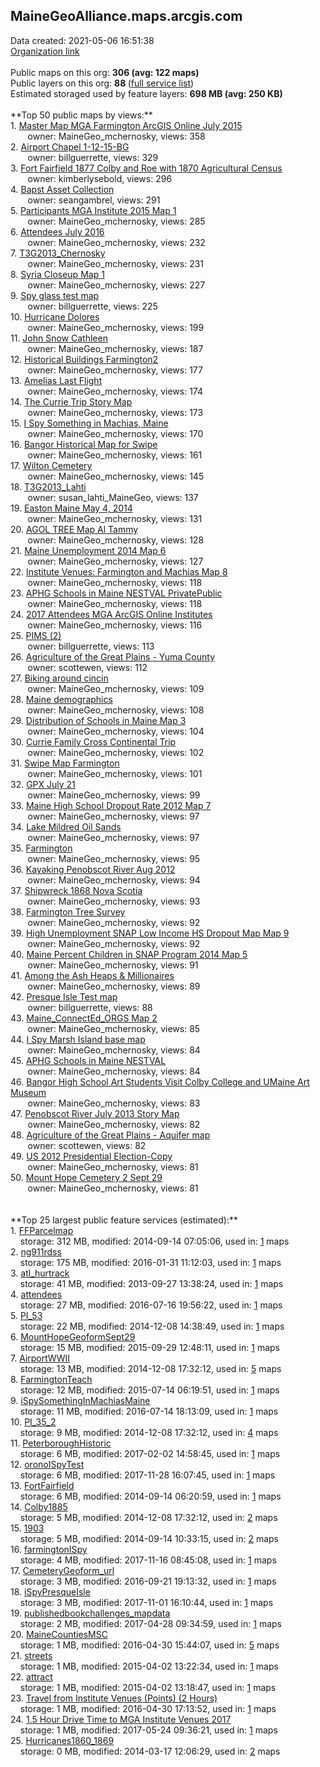<h2>MaineGeoAlliance.maps.arcgis.com</h2> Data created: 2021-05-06 16:51:38 <br /><a target='new' href='https://MaineGeoAlliance.maps.arcgis.com'>Organization link</a><br /><br />Public maps on this org: <b>306 (avg: 122 maps)</b><br />Public layers on this org: <b>88 </b>(<a target='new' href='https://services.arcgis.com/M0anS7zT2QjtjnpO/ArcGIS/rest/services'>full service list</a>)<br />Estimated storaged used by feature layers: <b>698 MB (avg: 250 KB)</b><br /><br />**Top 50 public maps by views:**<br />  1. <a target='new' href='https://www.arcgis.com/home/item.html?id=46f3517b87e04d7989d93ca3d0d4c5ea'>Master Map MGA Farmington ArcGIS Online July 2015</a> <br />  &nbsp;&nbsp;&nbsp;&nbsp; &nbsp;&nbsp;owner: MaineGeo_mchernosky, views: 358<br />  2. <a target='new' href='https://www.arcgis.com/home/item.html?id=c9f6459e196e42cca5d3e2831540bfa4'>Airport Chapel 1-12-15-BG</a> <br />  &nbsp;&nbsp;&nbsp;&nbsp; &nbsp;&nbsp;owner: billguerrette, views: 329<br />  3. <a target='new' href='https://www.arcgis.com/home/item.html?id=ad5628f5c6594c7e96635d890af6d6cf'>Fort Fairfield 1877 Colby and Roe with 1870 Agricultural Census</a> <br />  &nbsp;&nbsp;&nbsp;&nbsp; &nbsp;&nbsp;owner: kimberlysebold, views: 296<br />  4. <a target='new' href='https://www.arcgis.com/home/item.html?id=51e6594c984642e0918e9a4c679f3341'>Bapst Asset Collection</a> <br />  &nbsp;&nbsp;&nbsp;&nbsp; &nbsp;&nbsp;owner: seangambrel, views: 291<br />  5. <a target='new' href='https://www.arcgis.com/home/item.html?id=15beb38ab03f4b19b6678c31d50a8ee7'>Participants MGA Institute 2015 Map 1</a> <br />  &nbsp;&nbsp;&nbsp;&nbsp; &nbsp;&nbsp;owner: MaineGeo_mchernosky, views: 285<br />  6. <a target='new' href='https://www.arcgis.com/home/item.html?id=343186e5b9904e2db2c970c9bb708178'>Attendees July 2016</a> <br />  &nbsp;&nbsp;&nbsp;&nbsp; &nbsp;&nbsp;owner: MaineGeo_mchernosky, views: 232<br />  7. <a target='new' href='https://www.arcgis.com/home/item.html?id=5eb957e33e0f475bbde533f3a47c2cb1'>T3G2013_Chernosky</a> <br />  &nbsp;&nbsp;&nbsp;&nbsp; &nbsp;&nbsp;owner: MaineGeo_mchernosky, views: 231<br />  8. <a target='new' href='https://www.arcgis.com/home/item.html?id=e66e84dd3cfc4857b0d17b11a4e9e868'>Syria Closeup Map 1</a> <br />  &nbsp;&nbsp;&nbsp;&nbsp; &nbsp;&nbsp;owner: MaineGeo_mchernosky, views: 227<br />  9. <a target='new' href='https://www.arcgis.com/home/item.html?id=51a8cadca3624322a70db350869099e8'>Spy glass test map</a> <br />  &nbsp;&nbsp;&nbsp;&nbsp; &nbsp;&nbsp;owner: billguerrette, views: 225<br />  10. <a target='new' href='https://www.arcgis.com/home/item.html?id=db9bd98e17384a909e15df465b356dd7'>Hurricane Dolores</a> <br />  &nbsp;&nbsp;&nbsp;&nbsp; &nbsp;&nbsp;owner: MaineGeo_mchernosky, views: 199<br />  11. <a target='new' href='https://www.arcgis.com/home/item.html?id=1b01cb5694864624bee3470e5cfc95a0'>John Snow Cathleen</a> <br />  &nbsp;&nbsp;&nbsp;&nbsp; &nbsp;&nbsp;owner: MaineGeo_mchernosky, views: 187<br />  12. <a target='new' href='https://www.arcgis.com/home/item.html?id=ffdd31b50f5f4c2187f46e713aebcd65'>Historical Buildings Farmington2</a> <br />  &nbsp;&nbsp;&nbsp;&nbsp; &nbsp;&nbsp;owner: MaineGeo_mchernosky, views: 177<br />  13. <a target='new' href='https://www.arcgis.com/home/item.html?id=01a7a843a74f4fb1a8f3a8478e253392'>Amelias Last Flight</a> <br />  &nbsp;&nbsp;&nbsp;&nbsp; &nbsp;&nbsp;owner: MaineGeo_mchernosky, views: 174<br />  14. <a target='new' href='https://www.arcgis.com/home/item.html?id=031d6c6430d14b2092aee9acd0fb4f57'>The Currie Trip Story Map</a> <br />  &nbsp;&nbsp;&nbsp;&nbsp; &nbsp;&nbsp;owner: MaineGeo_mchernosky, views: 173<br />  15. <a target='new' href='https://www.arcgis.com/home/item.html?id=ecaa356cf9a34f8fb7aa9c44b73247a4'>I Spy Something in Machias, Maine</a> <br />  &nbsp;&nbsp;&nbsp;&nbsp; &nbsp;&nbsp;owner: MaineGeo_mchernosky, views: 170<br />  16. <a target='new' href='https://www.arcgis.com/home/item.html?id=e07ab1173c1948f989e7694dd8f92d4b'>Bangor Historical Map for Swipe</a> <br />  &nbsp;&nbsp;&nbsp;&nbsp; &nbsp;&nbsp;owner: MaineGeo_mchernosky, views: 161<br />  17. <a target='new' href='https://www.arcgis.com/home/item.html?id=bd6232073c0b4ca28cd4efc7638d2ac0'>Wilton Cemetery</a> <br />  &nbsp;&nbsp;&nbsp;&nbsp; &nbsp;&nbsp;owner: MaineGeo_mchernosky, views: 145<br />  18. <a target='new' href='https://www.arcgis.com/home/item.html?id=eda98864bd83482fb0f225d6733645ff'>T3G2013_Lahti</a> <br />  &nbsp;&nbsp;&nbsp;&nbsp; &nbsp;&nbsp;owner: susan_lahti_MaineGeo, views: 137<br />  19. <a target='new' href='https://www.arcgis.com/home/item.html?id=f8e462884dd048c992de28fd276f3eae'>Easton Maine May 4, 2014</a> <br />  &nbsp;&nbsp;&nbsp;&nbsp; &nbsp;&nbsp;owner: MaineGeo_mchernosky, views: 131<br />  20. <a target='new' href='https://www.arcgis.com/home/item.html?id=0a284b6b314f4975ae9e7b234cfa8d88'>AGOL TREE Map Al Tammy</a> <br />  &nbsp;&nbsp;&nbsp;&nbsp; &nbsp;&nbsp;owner: MaineGeo_mchernosky, views: 128<br />  21. <a target='new' href='https://www.arcgis.com/home/item.html?id=c86324754154445dba3bb41d6297e9a1'>Maine Unemployment 2014 Map 6</a> <br />  &nbsp;&nbsp;&nbsp;&nbsp; &nbsp;&nbsp;owner: MaineGeo_mchernosky, views: 127<br />  22. <a target='new' href='https://www.arcgis.com/home/item.html?id=777e4b83bbe64fed9107d62a45ee3561'>Institute Venues: Farmington and Machias Map 8</a> <br />  &nbsp;&nbsp;&nbsp;&nbsp; &nbsp;&nbsp;owner: MaineGeo_mchernosky, views: 118<br />  23. <a target='new' href='https://www.arcgis.com/home/item.html?id=542287ddc432416badda416e52bc8e56'>APHG Schools in Maine  NESTVAL PrivatePublic</a> <br />  &nbsp;&nbsp;&nbsp;&nbsp; &nbsp;&nbsp;owner: MaineGeo_mchernosky, views: 118<br />  24. <a target='new' href='https://www.arcgis.com/home/item.html?id=886ccf3413de40c9824d58728150c361'>2017 Attendees MGA ArcGIS Online Institutes</a> <br />  &nbsp;&nbsp;&nbsp;&nbsp; &nbsp;&nbsp;owner: MaineGeo_mchernosky, views: 116<br />  25. <a target='new' href='https://www.arcgis.com/home/item.html?id=4ec39b2f924f4590915ebf1d3a3e1993'>PIMS (2)</a> <br />  &nbsp;&nbsp;&nbsp;&nbsp; &nbsp;&nbsp;owner: billguerrette, views: 113<br />  26. <a target='new' href='https://www.arcgis.com/home/item.html?id=609d89c121ad46e388c7a7cec69c01d0'>Agriculture of the Great Plains - Yuma County</a> <br />  &nbsp;&nbsp;&nbsp;&nbsp; &nbsp;&nbsp;owner: scottewen, views: 112<br />  27. <a target='new' href='https://www.arcgis.com/home/item.html?id=fa4a5ba182a84525905586c908a7be4d'>Biking around cincin</a> <br />  &nbsp;&nbsp;&nbsp;&nbsp; &nbsp;&nbsp;owner: MaineGeo_mchernosky, views: 109<br />  28. <a target='new' href='https://www.arcgis.com/home/item.html?id=e8b9b19ada374b62ac2a8462a260c009'>Maine demographics</a> <br />  &nbsp;&nbsp;&nbsp;&nbsp; &nbsp;&nbsp;owner: MaineGeo_mchernosky, views: 108<br />  29. <a target='new' href='https://www.arcgis.com/home/item.html?id=824040d1d8dc49c4991545dab68769cc'>Distribution of Schools in Maine Map 3</a> <br />  &nbsp;&nbsp;&nbsp;&nbsp; &nbsp;&nbsp;owner: MaineGeo_mchernosky, views: 104<br />  30. <a target='new' href='https://www.arcgis.com/home/item.html?id=97f3a37d3fb04e08826dc55f5b6f1c54'>Currie Family Cross Continental Trip</a> <br />  &nbsp;&nbsp;&nbsp;&nbsp; &nbsp;&nbsp;owner: MaineGeo_mchernosky, views: 102<br />  31. <a target='new' href='https://www.arcgis.com/home/item.html?id=e67f2739f822457b8094a469e5167808'>Swipe Map Farmington</a> <br />  &nbsp;&nbsp;&nbsp;&nbsp; &nbsp;&nbsp;owner: MaineGeo_mchernosky, views: 101<br />  32. <a target='new' href='https://www.arcgis.com/home/item.html?id=643e6db9c8d645bb96ffb76b8bf188a0'>GPX July 21</a> <br />  &nbsp;&nbsp;&nbsp;&nbsp; &nbsp;&nbsp;owner: MaineGeo_mchernosky, views: 99<br />  33. <a target='new' href='https://www.arcgis.com/home/item.html?id=69dd7a8cedd14157bdab9b8b476d4c1d'>Maine High School Dropout Rate 2012 Map 7</a> <br />  &nbsp;&nbsp;&nbsp;&nbsp; &nbsp;&nbsp;owner: MaineGeo_mchernosky, views: 97<br />  34. <a target='new' href='https://www.arcgis.com/home/item.html?id=9905310027ef4e2f9cf13bbd365b66e8'>Lake Mildred Oil Sands</a> <br />  &nbsp;&nbsp;&nbsp;&nbsp; &nbsp;&nbsp;owner: MaineGeo_mchernosky, views: 97<br />  35. <a target='new' href='https://www.arcgis.com/home/item.html?id=c9f4653bd59e416e91cd3edec28fd487'>Farmington</a> <br />  &nbsp;&nbsp;&nbsp;&nbsp; &nbsp;&nbsp;owner: MaineGeo_mchernosky, views: 95<br />  36. <a target='new' href='https://www.arcgis.com/home/item.html?id=420b643244b24875ab426f6e4fbeb765'>Kayaking Penobscot River Aug 2012</a> <br />  &nbsp;&nbsp;&nbsp;&nbsp; &nbsp;&nbsp;owner: MaineGeo_mchernosky, views: 94<br />  37. <a target='new' href='https://www.arcgis.com/home/item.html?id=a2d816e553e6442ca77cadfd9fd46ef7'>Shipwreck 1868 Nova Scotia</a> <br />  &nbsp;&nbsp;&nbsp;&nbsp; &nbsp;&nbsp;owner: MaineGeo_mchernosky, views: 93<br />  38. <a target='new' href='https://www.arcgis.com/home/item.html?id=bb87002a59b24096a2276c59e85215c6'>Farmington Tree Survey</a> <br />  &nbsp;&nbsp;&nbsp;&nbsp; &nbsp;&nbsp;owner: MaineGeo_mchernosky, views: 92<br />  39. <a target='new' href='https://www.arcgis.com/home/item.html?id=2afb720aa3cf4041bdee6c4d257d4022'>High Unemployment SNAP Low Income HS Dropout Map Map 9</a> <br />  &nbsp;&nbsp;&nbsp;&nbsp; &nbsp;&nbsp;owner: MaineGeo_mchernosky, views: 92<br />  40. <a target='new' href='https://www.arcgis.com/home/item.html?id=1ad94ca6fc7749c7a5166baa692a003a'>Maine Percent Children in SNAP Program 2014 Map 5</a> <br />  &nbsp;&nbsp;&nbsp;&nbsp; &nbsp;&nbsp;owner: MaineGeo_mchernosky, views: 91<br />  41. <a target='new' href='https://www.arcgis.com/home/item.html?id=c2d9836066ef4ff1be8af9bf0e65d07c'>Among the Ash Heaps & Millionaires</a> <br />  &nbsp;&nbsp;&nbsp;&nbsp; &nbsp;&nbsp;owner: MaineGeo_mchernosky, views: 89<br />  42. <a target='new' href='https://www.arcgis.com/home/item.html?id=c922e6c792704c88955e9266e9de468d'>Presque Isle Test map</a> <br />  &nbsp;&nbsp;&nbsp;&nbsp; &nbsp;&nbsp;owner: billguerrette, views: 88<br />  43. <a target='new' href='https://www.arcgis.com/home/item.html?id=4bab749940984ca898786b08b7fa5643'>Maine_ConnectEd_ORGS Map 2</a> <br />  &nbsp;&nbsp;&nbsp;&nbsp; &nbsp;&nbsp;owner: MaineGeo_mchernosky, views: 85<br />  44. <a target='new' href='https://www.arcgis.com/home/item.html?id=74f400a61c9740b78cae185c0188b4ec'> I Spy Marsh Island base map</a> <br />  &nbsp;&nbsp;&nbsp;&nbsp; &nbsp;&nbsp;owner: MaineGeo_mchernosky, views: 84<br />  45. <a target='new' href='https://www.arcgis.com/home/item.html?id=bca2c4831e844ac782af3e39e1a68c71'>APHG Schools in Maine  NESTVAL</a> <br />  &nbsp;&nbsp;&nbsp;&nbsp; &nbsp;&nbsp;owner: MaineGeo_mchernosky, views: 84<br />  46. <a target='new' href='https://www.arcgis.com/home/item.html?id=85c8856a56ad482fa5307e8b9db1ba61'>Bangor High School Art Students Visit Colby College and UMaine Art Museum</a> <br />  &nbsp;&nbsp;&nbsp;&nbsp; &nbsp;&nbsp;owner: MaineGeo_mchernosky, views: 83<br />  47. <a target='new' href='https://www.arcgis.com/home/item.html?id=cca426d26ff64a80b98b64985087d1ea'>Penobscot River July 2013 Story Map</a> <br />  &nbsp;&nbsp;&nbsp;&nbsp; &nbsp;&nbsp;owner: MaineGeo_mchernosky, views: 82<br />  48. <a target='new' href='https://www.arcgis.com/home/item.html?id=4e750711fbb8437ab2198a6c6579ae95'>Agriculture of the Great Plains - Aquifer map</a> <br />  &nbsp;&nbsp;&nbsp;&nbsp; &nbsp;&nbsp;owner: scottewen, views: 82<br />  49. <a target='new' href='https://www.arcgis.com/home/item.html?id=63186028ae21420786165b6c110cb942'>US 2012 Presidential Election-Copy</a> <br />  &nbsp;&nbsp;&nbsp;&nbsp; &nbsp;&nbsp;owner: MaineGeo_mchernosky, views: 81<br />  50. <a target='new' href='https://www.arcgis.com/home/item.html?id=0c3f2b7aefa64a5da4b79a4edf24fa63'>Mount Hope Cemetery 2 Sept 29</a> <br />  &nbsp;&nbsp;&nbsp;&nbsp; &nbsp;&nbsp;owner: MaineGeo_mchernosky, views: 81<br /><br /><br />**Top 25 largest public feature services (estimated):**<br /> 1. <a target='new' href='https://www.arcgis.com/home/item.html?id=f51a12d6309d4e2fb9b04831762e316e'>FFParcelmap</a><br /> &nbsp;&nbsp;&nbsp;&nbsp;storage: 312 MB, modified: 2014-09-14 07:05:06,  used in: <a target='new' href='https://ed-ind-tb.s3-us-west-1.amazonaws.com/ADI/f51a12d6309d4e2fb9b04831762e316e.html'> 1</a> maps<br /> 2. <a target='new' href='https://www.arcgis.com/home/item.html?id=0c30ee10f73e47c3972cbd8f96098ca2'>ng911rdss</a><br /> &nbsp;&nbsp;&nbsp;&nbsp;storage: 175 MB, modified: 2016-01-31 11:12:03,  used in: <a target='new' href='https://ed-ind-tb.s3-us-west-1.amazonaws.com/ADI/0c30ee10f73e47c3972cbd8f96098ca2.html'> 1</a> maps<br /> 3. <a target='new' href='https://www.arcgis.com/home/item.html?id=14b39a6340ca4f74af30e8b9e61e1fcb'>atl_hurtrack</a><br /> &nbsp;&nbsp;&nbsp;&nbsp;storage: 41 MB, modified: 2013-09-27 13:38:24,  used in: <a target='new' href='https://ed-ind-tb.s3-us-west-1.amazonaws.com/ADI/14b39a6340ca4f74af30e8b9e61e1fcb.html'> 1</a> maps<br /> 4. <a target='new' href='https://www.arcgis.com/home/item.html?id=22fcd34bceaf4f128217f9a2811059e1'>attendees</a><br /> &nbsp;&nbsp;&nbsp;&nbsp;storage: 27 MB, modified: 2016-07-16 19:56:22,  used in: <a target='new' href='https://ed-ind-tb.s3-us-west-1.amazonaws.com/ADI/22fcd34bceaf4f128217f9a2811059e1.html'> 1</a> maps<br /> 5. <a target='new' href='https://www.arcgis.com/home/item.html?id=ba773023d9914e10aee632c56c057331'>PI_53</a><br /> &nbsp;&nbsp;&nbsp;&nbsp;storage: 22 MB, modified: 2014-12-08 14:38:49,  used in: <a target='new' href='https://ed-ind-tb.s3-us-west-1.amazonaws.com/ADI/ba773023d9914e10aee632c56c057331.html'> 1</a> maps<br /> 6. <a target='new' href='https://www.arcgis.com/home/item.html?id=08ba4148b238475bbedc704fa88560c2'>MountHopeGeoformSept29</a><br /> &nbsp;&nbsp;&nbsp;&nbsp;storage: 15 MB, modified: 2015-09-29 12:48:11,  used in: <a target='new' href='https://ed-ind-tb.s3-us-west-1.amazonaws.com/ADI/08ba4148b238475bbedc704fa88560c2.html'> 1</a> maps<br /> 7. <a target='new' href='https://www.arcgis.com/home/item.html?id=33a0e12fd71340d7b32dffa7d3503e5e'>AirportWWII</a><br /> &nbsp;&nbsp;&nbsp;&nbsp;storage: 13 MB, modified: 2014-12-08 17:32:12,  used in: <a target='new' href='https://ed-ind-tb.s3-us-west-1.amazonaws.com/ADI/33a0e12fd71340d7b32dffa7d3503e5e.html'> 5</a> maps<br /> 8. <a target='new' href='https://www.arcgis.com/home/item.html?id=cabd80fe95a2435b85de7d9d5125591c'>FarmingtonTeach</a><br /> &nbsp;&nbsp;&nbsp;&nbsp;storage: 12 MB, modified: 2015-07-14 06:19:51,  used in: <a target='new' href='https://ed-ind-tb.s3-us-west-1.amazonaws.com/ADI/cabd80fe95a2435b85de7d9d5125591c.html'> 1</a> maps<br /> 9. <a target='new' href='https://www.arcgis.com/home/item.html?id=ddf763154cc54dbca73068b9c5e4438f'>iSpySomethingInMachiasMaine</a><br /> &nbsp;&nbsp;&nbsp;&nbsp;storage: 11 MB, modified: 2016-07-14 18:13:09,  used in: <a target='new' href='https://ed-ind-tb.s3-us-west-1.amazonaws.com/ADI/ddf763154cc54dbca73068b9c5e4438f.html'> 1</a> maps<br /> 10. <a target='new' href='https://www.arcgis.com/home/item.html?id=38b267ab692c40a79d9e57559f85eb10'>PI_35_2</a><br /> &nbsp;&nbsp;&nbsp;&nbsp;storage: 9 MB, modified: 2014-12-08 17:32:12,  used in: <a target='new' href='https://ed-ind-tb.s3-us-west-1.amazonaws.com/ADI/38b267ab692c40a79d9e57559f85eb10.html'> 4</a> maps<br /> 11. <a target='new' href='https://www.arcgis.com/home/item.html?id=88ec7f74871d4dc8979676423d0f6bac'>PeterboroughHistoric</a><br /> &nbsp;&nbsp;&nbsp;&nbsp;storage: 6 MB, modified: 2017-02-02 14:58:45,  used in: <a target='new' href='https://ed-ind-tb.s3-us-west-1.amazonaws.com/ADI/88ec7f74871d4dc8979676423d0f6bac.html'> 1</a> maps<br /> 12. <a target='new' href='https://www.arcgis.com/home/item.html?id=d0dda040d2c84b8a80d2a5f8a7eb1c9e'>oronoISpyTest</a><br /> &nbsp;&nbsp;&nbsp;&nbsp;storage: 6 MB, modified: 2017-11-28 16:07:45,  used in: <a target='new' href='https://ed-ind-tb.s3-us-west-1.amazonaws.com/ADI/d0dda040d2c84b8a80d2a5f8a7eb1c9e.html'> 1</a> maps<br /> 13. <a target='new' href='https://www.arcgis.com/home/item.html?id=06c5a55dd3bc4c0483f83930c7cd5b22'>FortFairfield</a><br /> &nbsp;&nbsp;&nbsp;&nbsp;storage: 6 MB, modified: 2014-09-14 06:20:59,  used in: <a target='new' href='https://ed-ind-tb.s3-us-west-1.amazonaws.com/ADI/06c5a55dd3bc4c0483f83930c7cd5b22.html'> 1</a> maps<br /> 14. <a target='new' href='https://www.arcgis.com/home/item.html?id=392a2c18a5a14ea885c33d0f0cfc26bb'>Colby1885</a><br /> &nbsp;&nbsp;&nbsp;&nbsp;storage: 5 MB, modified: 2014-12-08 17:32:12,  used in: <a target='new' href='https://ed-ind-tb.s3-us-west-1.amazonaws.com/ADI/392a2c18a5a14ea885c33d0f0cfc26bb.html'> 2</a> maps<br /> 15. <a target='new' href='https://www.arcgis.com/home/item.html?id=4eec6da944494d66ac3859707c134b5d'>1903</a><br /> &nbsp;&nbsp;&nbsp;&nbsp;storage: 5 MB, modified: 2014-09-14 10:33:15,  used in: <a target='new' href='https://ed-ind-tb.s3-us-west-1.amazonaws.com/ADI/4eec6da944494d66ac3859707c134b5d.html'> 2</a> maps<br /> 16. <a target='new' href='https://www.arcgis.com/home/item.html?id=6067942fe6ea47d7904d46bf94fd3698'>farmingtonISpy</a><br /> &nbsp;&nbsp;&nbsp;&nbsp;storage: 4 MB, modified: 2017-11-16 08:45:08,  used in: <a target='new' href='https://ed-ind-tb.s3-us-west-1.amazonaws.com/ADI/6067942fe6ea47d7904d46bf94fd3698.html'> 1</a> maps<br /> 17. <a target='new' href='https://www.arcgis.com/home/item.html?id=a459febfd2a74eec8014e67f7873aff9'>CemeteryGeoform_url</a><br /> &nbsp;&nbsp;&nbsp;&nbsp;storage: 3 MB, modified: 2016-09-21 19:13:32,  used in: <a target='new' href='https://ed-ind-tb.s3-us-west-1.amazonaws.com/ADI/a459febfd2a74eec8014e67f7873aff9.html'> 1</a> maps<br /> 18. <a target='new' href='https://www.arcgis.com/home/item.html?id=a4ca7446f73b413493e57e2fc7ce43e7'>iSpyPresqueIsle</a><br /> &nbsp;&nbsp;&nbsp;&nbsp;storage: 3 MB, modified: 2017-11-01 16:10:44,  used in: <a target='new' href='https://ed-ind-tb.s3-us-west-1.amazonaws.com/ADI/a4ca7446f73b413493e57e2fc7ce43e7.html'> 1</a> maps<br /> 19. <a target='new' href='https://www.arcgis.com/home/item.html?id=491048b9b62640ba966e4f53ad68816f'>publishedbookchallenges_mapdata</a><br /> &nbsp;&nbsp;&nbsp;&nbsp;storage: 2 MB, modified: 2017-04-28 09:34:59,  used in: <a target='new' href='https://ed-ind-tb.s3-us-west-1.amazonaws.com/ADI/491048b9b62640ba966e4f53ad68816f.html'> 1</a> maps<br /> 20. <a target='new' href='https://www.arcgis.com/home/item.html?id=04edfedb3538476ba891b3b6d6e4c0b0'>MaineCountiesMSC</a><br /> &nbsp;&nbsp;&nbsp;&nbsp;storage: 1 MB, modified: 2016-04-30 15:44:07,  used in: <a target='new' href='https://ed-ind-tb.s3-us-west-1.amazonaws.com/ADI/04edfedb3538476ba891b3b6d6e4c0b0.html'> 5</a> maps<br /> 21. <a target='new' href='https://www.arcgis.com/home/item.html?id=7a63fab974dd43a1a3aed8ad39f59cdc'>streets</a><br /> &nbsp;&nbsp;&nbsp;&nbsp;storage: 1 MB, modified: 2015-04-02 13:22:34,  used in: <a target='new' href='https://ed-ind-tb.s3-us-west-1.amazonaws.com/ADI/7a63fab974dd43a1a3aed8ad39f59cdc.html'> 1</a> maps<br /> 22. <a target='new' href='https://www.arcgis.com/home/item.html?id=fb3aabd617444a828b4cbb3c646ab921'>attract</a><br /> &nbsp;&nbsp;&nbsp;&nbsp;storage: 1 MB, modified: 2015-04-02 13:18:47,  used in: <a target='new' href='https://ed-ind-tb.s3-us-west-1.amazonaws.com/ADI/fb3aabd617444a828b4cbb3c646ab921.html'> 1</a> maps<br /> 23. <a target='new' href='https://www.arcgis.com/home/item.html?id=7ca33ced47c54005b87af2f9f6a10a44'>Travel from Institute Venues (Points) (2 Hours)</a><br /> &nbsp;&nbsp;&nbsp;&nbsp;storage: 1 MB, modified: 2016-04-30 17:13:52,  used in: <a target='new' href='https://ed-ind-tb.s3-us-west-1.amazonaws.com/ADI/7ca33ced47c54005b87af2f9f6a10a44.html'> 1</a> maps<br /> 24. <a target='new' href='https://www.arcgis.com/home/item.html?id=71ddbb9da718418a88a468000417a418'>1.5 Hour Drive Time to MGA Institute Venues 2017</a><br /> &nbsp;&nbsp;&nbsp;&nbsp;storage: 1 MB, modified: 2017-05-24 09:36:21,  used in: <a target='new' href='https://ed-ind-tb.s3-us-west-1.amazonaws.com/ADI/71ddbb9da718418a88a468000417a418.html'> 1</a> maps<br /> 25. <a target='new' href='https://www.arcgis.com/home/item.html?id=5d0a568bf865435f833c588366392d80'>Hurricanes1860_1869</a><br /> &nbsp;&nbsp;&nbsp;&nbsp;storage: 0 MB, modified: 2014-03-17 12:06:29,  used in: <a target='new' href='https://ed-ind-tb.s3-us-west-1.amazonaws.com/ADI/5d0a568bf865435f833c588366392d80.html'> 2</a> maps<br />